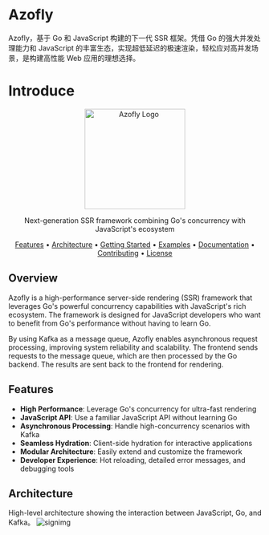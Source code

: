 # Azofly
Azofly，基于 Go 和 JavaScript 构建的下一代 SSR 框架。凭借 Go 的强大并发处理能力和 JavaScript 的丰富生态，实现超低延迟的极速渲染，轻松应对高并发场景，是构建高性能 Web 应用的理想选择。
# Introduce
<p align="center">
  <img src="https://via.placeholder.com/200x200?text=Azofly" alt="Azofly Logo" width="200" height="200">
</p>

<p align="center">
  Next-generation SSR framework combining Go's concurrency with JavaScript's ecosystem
</p>

<p align="center">
  <a href="#features">Features</a> •
  <a href="#architecture">Architecture</a> •
  <a href="#getting-started">Getting Started</a> •
  <a href="#examples">Examples</a> •
  <a href="#documentation">Documentation</a> •
  <a href="#contributing">Contributing</a> •
  <a href="#license">License</a>
</p>

## Overview

Azofly is a high-performance server-side rendering (SSR) framework that leverages Go's powerful concurrency capabilities with JavaScript's rich ecosystem. The framework is designed for JavaScript developers who want to benefit from Go's performance without having to learn Go.

By using Kafka as a message queue, Azofly enables asynchronous request processing, improving system reliability and scalability. The frontend sends requests to the message queue, which are then processed by the Go backend. The results are sent back to the frontend for rendering.

## Features

- **High Performance**: Leverage Go's concurrency for ultra-fast rendering
- **JavaScript API**: Use a familiar JavaScript API without learning Go
- **Asynchronous Processing**: Handle high-concurrency scenarios with Kafka
- **Seamless Hydration**: Client-side hydration for interactive applications
- **Modular Architecture**: Easily extend and customize the framework
- **Developer Experience**: Hot reloading, detailed error messages, and debugging tools

## Architecture

High-level architecture showing the interaction between JavaScript, Go, and Kafka。
![signimg](https://github.com/lawyer888/IMG/blob/main/reaaaddd.png?raw=true)

